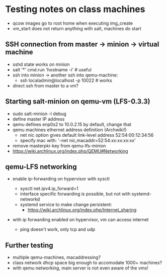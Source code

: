 # Testing notes on class machines

- qcow images go to root home when executing img_create
- vm_start does not return anything with salt, machines do start

## SSH connection from master -> minion -> virtual machine

- sshd state works on minion
- salt '*' cmd.run 'hostname -i' # useful
- ssh into minion -> another ssh into qemu-machine:
  - ssh localadmin@localhost -p 10022 # works
- direct ssh from master to a vm?


## Starting salt-minion on qemu-vm (LFS-0.3.3)

- sudo salt-minion -l debug
- define master IP address
- qemu defines enp0s2 to 10.0.2.15 by default, change that
- qemu machines ethernet address definition (Archwiki!)
  - net nic option gives default link-level address 52:54:00:12:34:56
  - specify mac with: '-net nic,macaddr=52:54:xx:xx:xx:xx'
- remove masterpki-key from qemu-lfs-minion
- https://wiki.archlinux.org/index.php/QEMU#Networking

## qemu-LFS networking

- enable ip-forwarding on hypervisor with sysctl
  - sysctl net.ipv4.ip_forward=1
  - interface specific forwarding is possible, but not with systemd-networkd
  - systemd service to make change persistent:
    - https://wiki.archlinux.org/index.php/Internet_sharing

- with ip forwarding enabled on hypervisor, vm can access internet
  - ping doesn't work, only tcp and udp

## Further testing

- multiple qemu-machines, macaddressing?
- class network dhcp space big enough to accomodate 1000+ machines?
- with qemu networking, main server is not even aware of the vms!



